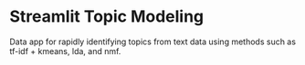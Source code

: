 # Streamlit Topic Modeling
Data app for rapidly identifying topics from text data using methods such as tf-idf + kmeans, lda, and nmf.
